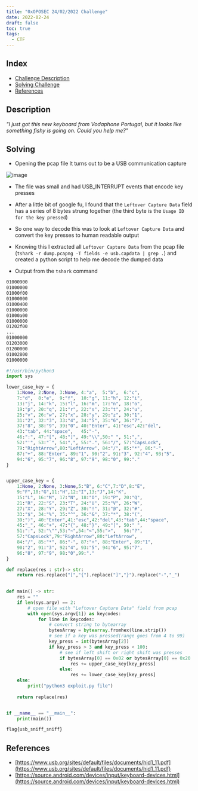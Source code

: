 ```yaml
---
title: "0xOPOSEC 24/02/2022 Challenge"
date: 2022-02-24
draft: false
toc: true
tags:
  - CTF
---
```


## Index

- [Challenge Description](#description)
- [Solving Challenge](#solving)
- [References](#references)

## Description

*"I just got this new keyboard from Vodaphone Portugal, but it looks like something fishy is going on. Could you help me?"*

## Solving

- Opening the pcap file It turns out to be a USB communication capture

![image](https://user-images.githubusercontent.com/12052283/154855128-2786e0c5-58ee-4db9-8d0f-c5d780989a0e.png)

- The file was small and had USB_INTERRUPT events that encode key presses

- After a little bit of google fu, I found that the `Leftover Capture Data` field has a series of 8 bytes strung together (the third byte is the `Usage ID for the key pressed`)

- So one way to decode this was to look at `Leftover Capture Data` and convert the key presses to human readable output

- Knowing this I extracted all `Leftover Capture Data` from the pcap file (`tshark -r dump.pcapng -T fields -e usb.capdata | grep .`) and created a python script to help me decode the dumped data

- Output from the `tshark` command

```bash
01000900
01000000
01000f00
01000000
01000400
01000000
01000a00
01000000
01202f00
...
01000000
01203000
01200000
01002800
01000000
```

```python
#!/usr/bin/python3
import sys

lower_case_key = {
    1:None,	2:None,	3:None,	4:"a",	5:"b",	6:"c", 
    7:"d", 	8:"e",	9:"f", 	10:"g",	11:"h",	12:"i", 
    13:"j",	14:"k",	15:"l",	16:"m",	17:"n",	18:"o",
    19:"p",	20:"q",	21:"r",	22:"s",	23:"t",	24:"u", 
    25:"v",	26:"w",	27:"x",	28:"y",	29:"z",	30:"1", 
    31:"2",	32:"3",	33:"4",	34:"5",	35:"6",	36:"7", 
    37:"8",	38:"9",	39:"0",	40:"Enter",	41:"esc",42:"del", 
    43:"tab", 44:"space",	45:"-", 
    46:":", 47:"[", 48:"]", 49:"\\",50:" ", 51:",", 
    52:"'", 53:"`", 54:",", 55:".", 56:"/", 57:"CapsLock",
    79:"RightArrow",80:"LeftArrow", 84:"/", 85:"*", 86:"-",	
    87:"+", 88:"Enter", 89:"1", 90:"2", 91:"3", 92:"4",	93:"5",
    94:"6",	95:"7", 96:"8", 97:"9", 98:"0", 99:"."
}


upper_case_key = {
    1:None, 2:None, 3:None,5:"B", 6:"C",7:"D",8:"E",
    9:"F",10:"G",11:"H",12:"I",13:"J",14:"K",
    15:"L",	16:"M",	17:"N",	18:"O",	19:"P",	20:"Q",
    21:"R",	22:"S",	23:"T",	24:"U",	25:"V",	26:"W",
    27:"X",	28:"Y",	29:"Z",	30:"!",	31:"@",	32:"#",
    33:"$",	34:"%",	35:"^",	36:"&",	37:"*",	38:"(",
    39:")",	40:"Enter",41:"esc",42:"del",43:"tab",44:"space",
    45:"_",	46:"+",	47:"{",	48:"}",	49:"|",	50:" ",
    51:":",	52:"\"",53:"~",54:"<",55:">",	56:"?",
    57:"CapsLock",79:"RightArrow",80:"LeftArrow",
    84:"/",	85:"*",	86:"-",	87:"+",	88:"Enter",	89:"1",
    90:"2",	91:"3",	92:"4",	93:"5",	94:"6",	95:"7",
    96:"8",	97:"9",	98:"0",99:"."
}

def replace(res : str)-> str:
    return res.replace("[","{").replace("]","}").replace("-","_")
    

def main() -> str:
    res = ""
    if len(sys.argv) == 2:
        # open file with "Leftover Capture Data" field from pcap
        with open(sys.argv[1]) as keycodes:
            for line in keycodes:
                # convert string to bytearray
                bytesArray = bytearray.fromhex(line.strip())
                # see if a key was pressed(range goes from 4 to 99)
                key_press = int(bytesArray[2])
                if key_press > 3 and key_press < 100:
                    # see if left shift or right shift was presses
                    if bytesArray[0] == 0x02 or bytesArray[0] == 0x20 :
                        res += upper_case_key[key_press]
                    else:
                        res += lower_case_key[key_press]
    else:
        print("python3 exploit.py file")
    
    return replace(res)


if __name__ == "__main__":
    print(main())
```

```bash
flag{usb_sniff_sniff}
```

## References

- [https://www.usb.org/sites/default/files/documents/hid1_11.pdf](https://www.usb.org/sites/default/files/documents/hid1_11.pdf)
- [https://source.android.com/devices/input/keyboard-devices.html](https://source.android.com/devices/input/keyboard-devices.html)